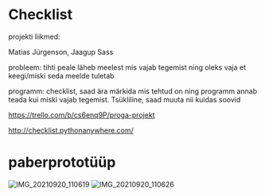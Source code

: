 # Checklist

projekti liikmed:

Matias Jürgenson, Jaagup Sass


probleem: tihti peale läheb meelest mis vajab tegemist ning oleks vaja et keegi/miski seda meelde tuletab

programm: checklist, saad ära märkida mis tehtud on ning programm annab teada kui miski vajab tegemist. Tsükliline, saad muuta nii kuidas soovid

https://trello.com/b/cs6enq9P/proga-projekt

http://checklist.pythonanywhere.com/

# paberprototüüp
![IMG_20210920_110619](https://user-images.githubusercontent.com/60267635/134544696-f8ba6406-7e2f-41f8-84f2-7bb53f88f46d.jpg)
![IMG_20210920_110626](https://user-images.githubusercontent.com/60267635/134544866-4274c35f-5da7-48b3-9463-ade525fe69b2.jpg)
